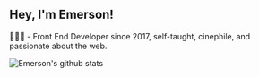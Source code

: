 ## Hey, I'm Emerson!

👨🏽‍🚀 - Front End Developer since 2017, self-taught, cinephile, and passionate about the web.

![Emerson's github stats](https://github-readme-stats.vercel.app/api?username=oemersonpaiva&show_icons=true&theme=synthwave)

<!--
**oemersonpaiva/oemersonpaiva** is a ✨ _special_ ✨ repository because its `README.md` (this file) appears on your GitHub profile.

Here are some ideas to get you started:

- 🔭 I’m currently working on ...
- 🌱 I’m currently learning ...
- 👯 I’m looking to collaborate on ...
- 🤔 I’m looking for help with ...
- 💬 Ask me about ...
- 📫 How to reach me: ...
- 😄 Pronouns: ...
- ⚡ Fun fact: ...
-->
